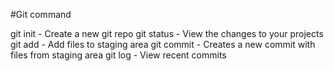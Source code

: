 #Git command

git init - Create a new git repo
git status - View the changes to your projects
git add - Add files to staging area
git commit - Creates a new commit with files from staging area
git log - View recent commits